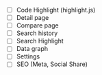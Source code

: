  - [ ] Code Highlight (highlight.js)
 - [ ] Detail page
 - [ ] Compare page
 - [ ] Search history
 - [ ] Search Highlight
 - [ ] Data graph
 - [ ] Settings
 - [ ] SEO (Meta, Social Share)
